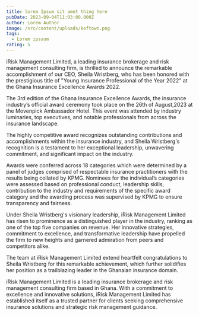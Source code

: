 ```yaml
---
title: lorem Ipsum sit amet thing here
pubDate: 2023-09-04T11:03:00.000Z
author: Lorem Author
image: /src/content/uploads/koftown.png
tags:
  - Lorem ipssum
rating: 5
---
```

iRisk Management Limited, a leading insurance brokerage and risk management consulting firm, is thrilled to announce the remarkable accomplishment of our CEO, Sheila Wristberg, who has been honored with the prestigious title of "Young Insurance Professional of the Year 2022" at the Ghana Insurance Excellence Awards 2022.

The 3rd edition of the Ghana Insurance Excellence Awards, the insurance industry’s official award ceremony took place on the 26th of August,2023 at the Movenpick Ambassador Hotel. This event was attended by industry luminaries, top executives, and notable professionals from across the insurance landscape. 




The highly competitive award recognizes outstanding contributions and accomplishments within the insurance industry, and Sheila Wristberg's recognition is a testament to her exceptional leadership, unwavering commitment, and significant impact on the industry.



Awards were conferred across 18 categories which were determined by a panel of judges comprised of respectable insurance practitioners with the results being collated by KPMG. Nominees for the individual’s categories were assessed based on professional conduct, leadership skills, contribution to the industry and requirements of the specific award category and the awarding process was supervised by KPMG to ensure transparency and fairness.



Under Sheila Wristberg's visionary leadership, iRisk Management Limited has risen to prominence as a distinguished player in the industry, ranking as one of the top five companies on revenue. Her innovative strategies, commitment to excellence, and transformative leadership have propelled the firm to new heights and garnered admiration from peers and competitors alike.

The team at iRisk Management Limited extend heartfelt congratulations to Sheila Wristberg for this remarkable achievement, which further solidifies her position as a trailblazing leader in the Ghanaian insurance domain.

iRisk Management Limited is a leading insurance brokerage and risk management consulting firm based in Ghana. With a commitment to excellence and innovative solutions, iRisk Management Limited has established itself as a trusted partner for clients seeking comprehensive insurance solutions and strategic risk management guidance.
